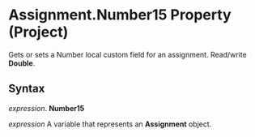
# Assignment.Number15 Property (Project)

Gets or sets a Number local custom field for an assignment. Read/write  **Double**.


## Syntax

 _expression_. **Number15**

 _expression_ A variable that represents an **Assignment** object.

